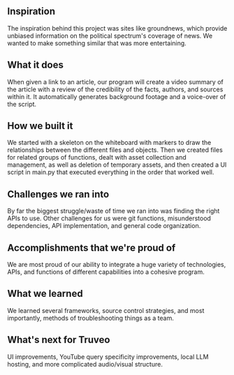 ## Inspiration
The inspiration behind this project was sites like groundnews, which provide unbiased information on the political spectrum's coverage of news. We wanted to make something similar that was more entertaining.

## What it does
When given a link to an article, our program will create a video summary of the article with a review of the credibility of the facts, authors, and sources within it. It automatically generates background footage and a voice-over of the script.

## How we built it
We started with a skeleton on the whiteboard with markers to draw the relationships between the different files and objects. Then we created files for related groups of functions, dealt with asset collection and management, as well as deletion of temporary assets, and then created a UI script in main.py that executed everything in the order that worked well.

## Challenges we ran into
By far the biggest struggle/waste of time we ran into was finding the right APIs to use. Other challenges for us were git functions, misunderstood dependencies, API implementation, and general code organization.

## Accomplishments that we're proud of
We are most proud of our ability to integrate a huge variety of technologies, APIs, and functions of different capabilities into a cohesive program.

## What we learned
We learned several frameworks, source control strategies, and most importantly, methods of troubleshooting things as a team.

## What's next for Truveo
UI improvements, YouTube query specificity improvements, local LLM hosting, and more complicated audio/visual structure.
